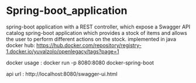 # Spring-boot_application
spring-boot application with a REST controller, which expose a Swagger API catalog
spring-boot application which provides a stock of items and allows the user to perform different actions on the stock. 
implemented in java 
docker hub: https://hub.docker.com/repository/registry-1.docker.io/yuvalzolo/openlegacy/tags?page=1

docker usage : docker run -p 8080:8080 docker-spring-boot

api url : http://localhost:8080/swagger-ui.html
